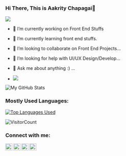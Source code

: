 ### Hi There, This is Aakrity Chapagai👋

<img src="https://github-profile-trophy.vercel.app/?username=aakrity17&theme=dracula&column=3&margin-w=15&margin-h=15%20(https://github.com/ryo-ma/github-profile-trophy)(https://github.com/ryo-ma/github-profile-trophy (https://github.com/ryo-ma/github-profile-trophy)">

- 🔭 I’m currently working on Front End Stuffs
- 🌱 I’m currently learning front end stuffs.
- 👯 I’m looking to collaborate on Front End Projects...
- 🤔 I’m looking for help with UI/UX Design/Develop...
- 💬 Ask me about anything :) ...



- ![](https://komarev.com/ghpvc/?username=aakrity17&label=PROFILE+VIEWS&color=blue)

![My GitHub Stats](https://github-readme-stats.vercel.app/api?username=aakrity17&show_icons=true&theme=tokyonight)



### Mostly Used Languages:

[![Top Languages Used](https://github-readme-stats.vercel.app/api/top-langs/?username=aakrity17&layout=compact&theme=blue-green)](https://github.com/aakrity17)

![VisitorCount](https://profile-counter.glitch.me/{aakrity17}/count.svg)

### Connect with me:

[<img align="left" alt="aakrity17 | LinkedIn" width="22px" src="https://cdn.jsdelivr.net/npm/simple-icons@v3/icons/linkedin.svg" />](https://linkedin.com/in/aakrity17)
[<img align="left" alt="aakrity17| Twitter" width="22px" src="https://cdn.jsdelivr.net/npm/simple-icons@v3/icons/twitter.svg" />](https://twitter.com/Aakrity17)
[<img align="left" alt="aakrity.chapagai| Facebook" width="22px" src="https://cdn.jsdelivr.net/npm/simple-icons@v3/icons/facebook.svg" />](https://facebook.com//aakrity.chapagai)
[<img align="left" alt="aakrity17| Github" width="22px" src="https://cdn.jsdelivr.net/npm/simple-icons@v3/icons/Github.svg" />](https://github.com//aakrity17)
<br />
